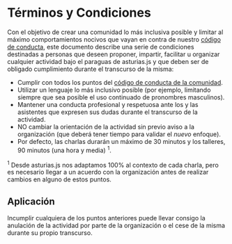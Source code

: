 # Términos y Condiciones

Con el objetivo de crear una comunidad lo más inclusiva posible y limitar al máximo comportamientos nocivos que vayan en contra de nuestro [código de conducta][code of conduct], este documento describe una serie de condiciones destinadas a personas que deseen proponer, impartir, facilitar u organizar cualquier actividad bajo el paraguas de asturias.js y que deben ser de obligado cumplimiento durante el transcurso de la misma:

- Cumplir con todos los puntos del [código de conducta de la comunidad][code of conduct].
- Utilizar un lenguaje lo más inclusivo posible (por ejemplo, limitando siempre que sea posible el uso continuado de pronombres masculinos).
- Mantener una conducta profesional y respetuosa ante los y las asistentes que expresen sus dudas durante el transcurso de la actividad.
- NO cambiar la orientación de la actividad sin previo aviso a la organización (que deberá tener tiempo para validar el _nuevo_ enfoque).
- Por defecto, las charlas durarán un máximo de 30 minutos y los talleres, 90 minutos (una hora y media) <sup>1</sup>.

<sup>1</sup> Desde asturias.js nos adaptamos 100% al contexto de cada charla, pero es necesario llegar a un acuerdo con la organización antes de realizar cambios en alguno de estos puntos.

## Aplicación

Incumplir cualquiera de los puntos anteriores puede llevar consigo la anulación de la actividad por parte de la organización o el cese de la misma durante su propio transcurso.

[code of conduct]: CODE_OF_CONDUCT.md
